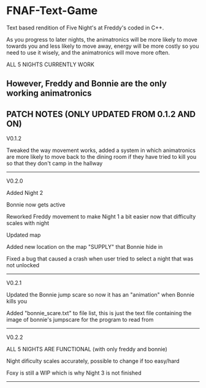 # FNAF-Text-Game
Text based rendition of Five Night's at Freddy's coded in C++.

As you progress to later nights, the animatronics will be more likely to move towards you and less likely to move away, energy will be more costly so you need to use it wisely, and the animatronics will move more often.

ALL 5 NIGHTS CURRENTLY WORK

  However, Freddy and Bonnie are the only working animatronics
-----------------
PATCH NOTES (ONLY UPDATED FROM 0.1.2 AND ON)
-----------------
V0.1.2

Tweaked the way movement works, added a system in which animatronics are more likely to move back to the dining room if they have tried to kill you so that they don't camp in the hallway

-----------------
V0.2.0

Added Night 2

Bonnie now gets active

Reworked Freddy movement to make Night 1 a bit easier now that difficulty scales with night

Updated map

Added new location on the map "SUPPLY" that Bonnie hide in 

Fixed a bug that caused a crash when user tried to select a night that was not unlocked 

-----------------
V0.2.1

Updated the Bonnie jump scare so now it has an "animation" when Bonnie kills you

Added "bonnie_scare.txt" to file list, this is just the text file containing the image of bonnie's jumpscare for the program to read from

-----------------
V0.2.2

ALL 5 NIGHTS ARE FUNCTIONAL (with only freddy and bonnie)

  Night dificulty scales accurately, possible to change if too easy/hard

Foxy is still a WIP which is why Night 3 is not finished 

-----------------
